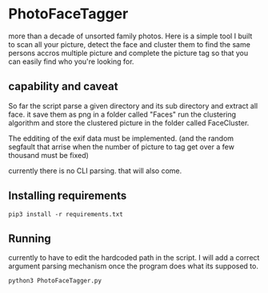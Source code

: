 # PhotoFaceTagger
more than a decade of unsorted  family photos. Here is a simple tool I built to scan all your picture, detect the face and cluster them to find the same persons accros multiple picture and complete the picture tag so that you can easily find who you're looking for.

## capability and caveat
So far the script parse a given directory and its sub directory and extract all face. it save them as png in a folder called "Faces"
run the clustering algorithm and store the clustered picture in the folder called FaceCluster.

The edditing of the exif data must be implemented. (and the random segfault that arrise when the number of picture to tag get over a few thousand must be fixed)

currently there is no CLI parsing. that will also come.

## Installing requirements
```
pip3 install -r requirements.txt
```

## Running
currently to have to edit the hardcoded path in the script. I will add a correct argument parsing mechanism once the program does what its supposed to.
```
python3 PhotoFaceTagger.py
```
